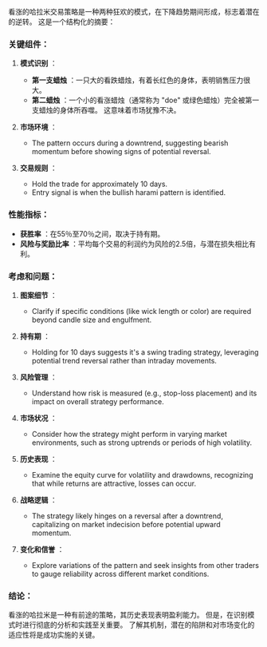 看涨的哈拉米交易策略是一种两种狂欢的模式，在下降趋势期间形成，标志着潜在的逆转。 这是一个结构化的摘要：

### 关键组件：
1. **模式识别** ：
   - **第一支蜡烛** ：一只大的看跌蜡烛，有着长红色的身体，表明销售压力很大。
   - **第二蜡烛** ：一个小的看涨蜡烛（通常称为 "doe" 或绿色蜡烛）完全被第一支蜡烛的身体所吞噬。 这意味着市场犹豫不决。

2. **市场环境** ：
   - The pattern occurs during a downtrend, suggesting bearish momentum before showing signs of potential reversal.

3. **交易规则** ：
   - Hold the trade for approximately 10 days.
   - Entry signal is when the bullish harami pattern is identified.

### 性能指标：
- **获胜率** ：在55％至70％之间，取决于持有期。
- **风险与奖励比率** ：平均每个交易的利润约为风险的2.5倍，与潜在损失相比有利。

### 考虑和问题：
1. **图案细节** ：
   - Clarify if specific conditions (like wick length or color) are required beyond candle size and engulfment.
   
2. **持有期** ：
   - Holding for 10 days suggests it's a swing trading strategy, leveraging potential trend reversal rather than intraday movements.

3. **风险管理** ：
   - Understand how risk is measured (e.g., stop-loss placement) and its impact on overall strategy performance.

4. **市场状况** ：
   - Consider how the strategy might perform in varying market environments, such as strong uptrends or periods of high volatility.

5. **历史表现** ：
   - Examine the equity curve for volatility and drawdowns, recognizing that while returns are attractive, losses can occur.

6. **战略逻辑** ：
   - The strategy likely hinges on a reversal after a downtrend, capitalizing on market indecision before potential upward momentum.

7. **变化和信誉** ：
   - Explore variations of the pattern and seek insights from other traders to gauge reliability across different market conditions.

### 结论：
看涨的哈拉米是一种有前途的策略，其历史表现表明盈利能力。 但是，在识别模式时进行彻底的分析和实践至关重要。 了解其机制，潜在的陷阱和对市场变化的适应性将是成功实施的关键。